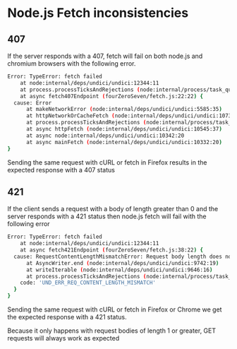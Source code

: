# Node.js Fetch inconsistencies
## 407
If the server responds with a 407, fetch will fail on both node.js and chromium browsers with the following error.
```bash
Error: TypeError: fetch failed
    at node:internal/deps/undici/undici:12344:11
    at process.processTicksAndRejections (node:internal/process/task_queues:95:5)
    at async fetch407Endpoint (fourZeroSeven/fetch.js:22:22) {
  cause: Error
      at makeNetworkError (node:internal/deps/undici/undici:5585:35)
      at httpNetworkOrCacheFetch (node:internal/deps/undici/undici:10731:18)
      at process.processTicksAndRejections (node:internal/process/task_queues:95:5)
      at async httpFetch (node:internal/deps/undici/undici:10545:37)
      at async node:internal/deps/undici/undici:10342:20
      at async mainFetch (node:internal/deps/undici/undici:10332:20)
}
```
Sending the same request with cURL or fetch in Firefox results in the expected response with a 407 status
## 421
If the client sends a request with a body of length greater than 0 and the server responds with a 421 status then node.js fetch will fail with the following error
```bash
Error: TypeError: fetch failed
    at node:internal/deps/undici/undici:12344:11
    at async fetch421Endpoint (fourZeroSeven/fetch.js:38:22) {
  cause: RequestContentLengthMismatchError: Request body length does not match content-length header
      at AsyncWriter.end (node:internal/deps/undici/undici:9742:19)
      at writeIterable (node:internal/deps/undici/undici:9646:16)
      at process.processTicksAndRejections (node:internal/process/task_queues:95:5) {
    code: 'UND_ERR_REQ_CONTENT_LENGTH_MISMATCH'
  }
}

```
Sending the same request with cURL or fetch in Firefox or Chrome we get the expected response with a 421 status.

Because it only happens with request bodies of length 1 or greater, GET requests will always work as expected
